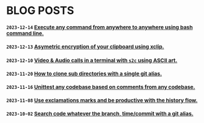 # BLOG POSTS <small id="blog-count" />

### `2023-12-14` [Execute any command from anywhere to anywhere using bash command line.](/blogs/how-to-execute-any-command-anywhere)
### `2023-12-13` [Asymetric encryption of your clipboard using xclip.](/blogs/asymetric-encryption-of-your-clipboard)
### `2023-12-10` [Video & Audio calls in a terminal with `s2c` using ASCII art.](/blogs/video-audio-conferencing-in-your-terminal)
### `2023-11-20` [How to clone sub directories with a single git alias.](/blogs/how-to-clone-sub-directory-from-a-served-git-repository)
### `2023-11-16` [Unittest any codebase based on comments from any codebase.](/blogs/unittest-any-codebase-with-comments)
### `2023-11-08` [Use exclamations marks and be productive with the history flow.](/blogs/how-to-use-exclamations-marks-in-bash-like-a-pro)
### `2023-10-02` [Search code whatever the branch, time/commit with a git alias.](/blogs/how-to-search-for-code-whatever-branch-time-or-commit)
